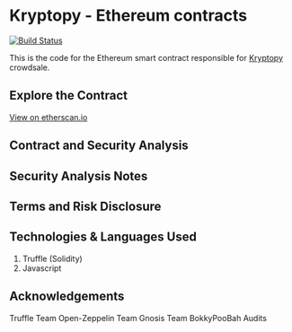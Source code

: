 # Kryptopy - Ethereum contracts

[![Build Status](https://travis-ci.org/kryptopy1/crowdsale.svg?branch=master)](https://travis-ci.org/kryptopy1/crowdsale)

This is the code for the Ethereum smart contract responsible for [Kryptopy](https://www.kryptopy.com) crowdsale.

## Explore the Contract

[View on etherscan.io](https://etherscan.io/token/kryptopy)

## Contract and Security Analysis

## Security Analysis Notes

## Terms and Risk Disclosure

## Technologies & Languages Used

1. Truffle (Solidity)
2. Javascript

## Acknowledgements

Truffle Team
Open-Zeppelin Team
Gnosis Team
BokkyPooBah Audits
